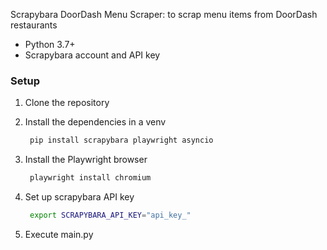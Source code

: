 Scrapybara DoorDash Menu Scraper: to scrap menu items from DoorDash restaurants 
- Python 3.7+
- Scrapybara account and API key

### Setup

1. Clone the repository

2. Install the dependencies in a venv
   ```bash
    pip install scrapybara playwright asyncio
   ```
   
3. Install the Playwright browser
   ```bash
    playwright install chromium
   ```
4. Set up scrapybara API key
   ```bash
    export SCRAPYBARA_API_KEY="api_key_"
   ```
5. Execute main.py

